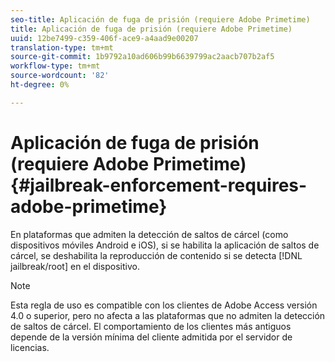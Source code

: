 ```yaml
---
seo-title: Aplicación de fuga de prisión (requiere Adobe Primetime)
title: Aplicación de fuga de prisión (requiere Adobe Primetime)
uuid: 12be7499-c359-406f-ace9-a4aad9e00207
translation-type: tm+mt
source-git-commit: 1b9792a10ad606b99b6639799ac2aacb707b2af5
workflow-type: tm+mt
source-wordcount: '82'
ht-degree: 0%

---
```



# Aplicación de fuga de prisión (requiere Adobe Primetime) {#jailbreak-enforcement-requires-adobe-primetime}

En plataformas que admiten la detección de saltos de cárcel (como dispositivos móviles Android e iOS), si se habilita la aplicación de saltos de cárcel, se deshabilita la reproducción de contenido si se detecta [!DNL jailbreak/root] en el dispositivo.

>[!NOTE]
>
>Esta regla de uso es compatible con los clientes de Adobe Access versión 4.0 o superior, pero no afecta a las plataformas que no admiten la detección de saltos de cárcel. El comportamiento de los clientes más antiguos depende de la versión mínima del cliente admitida por el servidor de licencias.

